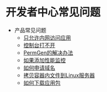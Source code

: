 # 开发者中心常见问题

<!-- TOC -->

* 产品常见问题
  <!--* [常见问题](articles/cloud/4-/question.md)-->
  * [只允许内网访问应用](articles/cloud/4-/access_only_inside.md)
  * [控制台打不开](articles/cloud/4-/console_open_questions.md)
  * [PermGen的解决办法](articles/cloud/4-/permgen_question.md)
  * [如果添加性能监控](articles/cloud/4-/how_to_add_pinpoint.md)
  * [如何申请域名](articles/cloud/4-/apply_domain_name.md)
  * [拷贝容器内文件到Linux服务器](articles/cloud/4-/copy_file2linux.md)
  * [如何下载应用包](articles/cloud/4-/download_app_package.md)

